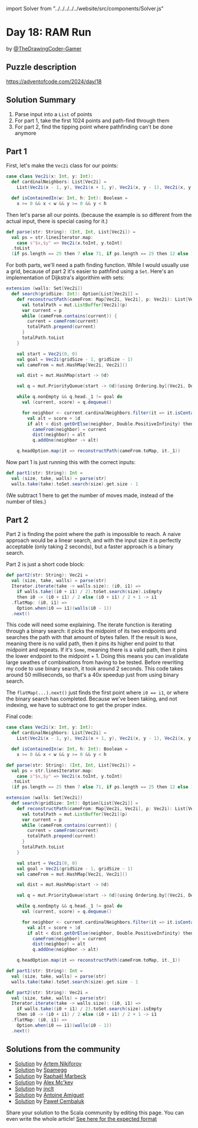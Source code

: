 import Solver from "../../../../../website/src/components/Solver.js"

# Day 18: RAM Run
by [@TheDrawingCoder-Gamer](https://github.com/TheDrawingCoder-Gamer)

## Puzzle description

https://adventofcode.com/2024/day/18

## Solution Summary

1. Parse input into a `List` of points
2. For part 1, take the first 1024 points and path-find through them
3. For part 2, find the tipping point where pathfinding can't be done anymore

## Part 1

First, let's make the `Vec2i` class for our points:

```scala
case class Vec2i(x: Int, y: Int):
  def cardinalNeighbors: List[Vec2i] =
    List(Vec2i(x - 1, y), Vec2i(x + 1, y), Vec2i(x, y - 1), Vec2i(x, y + 1))

  def isContainedIn(w: Int, h: Int): Boolean =
    x >= 0 && x < w && y >= 0 && y < h
```

Then let's parse all our points. (because the example is so different from the actual input, there is special casing for it.)

```scala
def parse(str: String): (Int, Int, List[Vec2i]) =
  val ps = str.linesIterator.map:
    case s"$x,$y" => Vec2i(x.toInt, y.toInt)
  .toList
  (if ps.length == 25 then 7 else 71, if ps.length == 25 then 12 else 1024, ps)
```

For both parts, we'll need a path finding function. While I would usually use a grid, because of part 2 it's easier to pathfind using a `Set`.
Here's an implementation of Dijkstra's algorithim with sets:

```scala
extension (walls: Set[Vec2i])
  def search(gridSize: Int): Option[List[Vec2i]] =
    def reconstructPath(cameFrom: Map[Vec2i, Vec2i], p: Vec2i): List[Vec2i] = {
      val totalPath = mut.ListBuffer[Vec2i](p)
      var current = p
      while (cameFrom.contains(current)) {
        current = cameFrom(current)
        totalPath.prepend(current)
      }
      totalPath.toList
    }

    val start = Vec2i(0, 0)
    val goal = Vec2i(gridSize - 1, gridSize - 1)
    val cameFrom = mut.HashMap[Vec2i, Vec2i]()

    val dist = mut.HashMap(start -> 0d)

    val q = mut.PriorityQueue(start -> 0d)(using Ordering.by[(Vec2i, Double), Double](_._2).reverse)

    while q.nonEmpty && q.head._1 != goal do
      val (current, score) = q.dequeue()

      for neighbor <- current.cardinalNeighbors.filter(it => it.isContainedIn(gridSize, gridSize) && !walls.contains(it)) do
        val alt = score + 1d
        if alt < dist.getOrElse(neighbor, Double.PositiveInfinity) then
          cameFrom(neighbor) = current
          dist(neighbor) = alt
          q.addOne(neighbor -> alt)

    q.headOption.map(it => reconstructPath(cameFrom.toMap, it._1))
```

Now part 1 is just running this with the correct inputs:
```scala
def part1(str: String): Int =
  val (size, take, walls) = parse(str)
  walls.take(take).toSet.search(size).get.size - 1
```

(We subtract 1 here to get the number of moves made, instead of the number of tiles.)

## Part 2

Part 2 is finding the point where the path is impossible to reach. A naive approach would be a linear search, and with the input size it is perfectly acceptable
(only taking 2 seconds), but a faster approach is a binary search.

Part 2 is just a short code block:
```scala
def part2(str: String): Vec2i =
  val (size, take, walls) = parse(str)
  Iterator.iterate(take -> walls.size): (i0, i1) =>
    if walls.take((i0 + i1) / 2).toSet.search(size).isEmpty 
    then i0 -> (i0 + i1) / 2 else (i0 + i1) / 2 + 1 -> i1
  .flatMap: (i0, i1) =>
    Option.when(i0 == i1)(walls(i0 - 1))
  .next()
```

This code will need some explaining. The iterate function is iterating through a binary search: it picks the midpoint of its two endpoints
and searches the path with that amount of bytes fallen. If the result is `None`, meaning there is no valid path, then it pins its higher end point
to that midpoint and repeats. If it's `Some`, meaning there is a valid path, then it pins the lower endpoint to the midpoint + 1. Doing this means you can
invalidate large swathes of combinations from having to be tested. Before rewriting my code to use binary search, it took around 2 seconds. This code takes
around 50 milliseconds, so that's a 40x speedup just from using binary search.

The `flatMap(...).next()` just finds the first point where `i0 == i1`, or where the binary search has completed. Because we've been taking, and not indexing, we have
to subtract one to get the proper index.

Final code:
```scala
case class Vec2i(x: Int, y: Int):
  def cardinalNeighbors: List[Vec2i] =
    List(Vec2i(x - 1, y), Vec2i(x + 1, y), Vec2i(x, y - 1), Vec2i(x, y + 1))

  def isContainedIn(w: Int, h: Int): Boolean =
    x >= 0 && x < w && y >= 0 && y < h

def parse(str: String): (Int, Int, List[Vec2i]) =
  val ps = str.linesIterator.map:
    case s"$x,$y" => Vec2i(x.toInt, y.toInt)
  .toList
  (if ps.length == 25 then 7 else 71, if ps.length == 25 then 12 else 1024, ps)

extension (walls: Set[Vec2i])
  def search(gridSize: Int): Option[List[Vec2i]] =
    def reconstructPath(cameFrom: Map[Vec2i, Vec2i], p: Vec2i): List[Vec2i] = {
      val totalPath = mut.ListBuffer[Vec2i](p)
      var current = p
      while (cameFrom.contains(current)) {
        current = cameFrom(current)
        totalPath.prepend(current)
      }
      totalPath.toList
    }

    val start = Vec2i(0, 0)
    val goal = Vec2i(gridSize - 1, gridSize - 1)
    val cameFrom = mut.HashMap[Vec2i, Vec2i]()

    val dist = mut.HashMap(start -> 0d)

    val q = mut.PriorityQueue(start -> 0d)(using Ordering.by[(Vec2i, Double), Double](_._2).reverse)

    while q.nonEmpty && q.head._1 != goal do
      val (current, score) = q.dequeue()

      for neighbor <- current.cardinalNeighbors.filter(it => it.isContainedIn(gridSize, gridSize) && !walls.contains(it)) do
        val alt = score + 1d
        if alt < dist.getOrElse(neighbor, Double.PositiveInfinity) then
          cameFrom(neighbor) = current
          dist(neighbor) = alt
          q.addOne(neighbor -> alt)

    q.headOption.map(it => reconstructPath(cameFrom.toMap, it._1))

def part1(str: String): Int =
  val (size, take, walls) = parse(str)
  walls.take(take).toSet.search(size).get.size - 1

def part2(str: String): Vec2i =
  val (size, take, walls) = parse(str)
  Iterator.iterate(take -> walls.size): (i0, i1) =>
    if walls.take((i0 + i1) / 2).toSet.search(size).isEmpty 
    then i0 -> (i0 + i1) / 2 else (i0 + i1) / 2 + 1 -> i1
  .flatMap: (i0, i1) =>
    Option.when(i0 == i1)(walls(i0 - 1))
  .next()
```



## Solutions from the community
- [Solution](https://github.com/nikiforo/aoc24/blob/main/src/main/scala/io/github/nikiforo/aoc24/D18T2.scala) by [Artem Nikiforov](https://github.com/nikiforo)
- [Solution](https://github.com/spamegg1/aoc/blob/master/2024/18/18.worksheet.sc#L125) by [Spamegg](https://github.com/spamegg1/)
- [Solution](https://github.com/rmarbeck/advent2024/blob/main/day18/src/main/scala/Solution.scala) by [Raphaël Marbeck](https://github.com/rmarbeck)
- [Solution](https://github.com/AlexMckey/AoC2024_Scala/blob/master/src/year2024/day18.scala) by [Alex Mc'key](https://github.com/AlexMckey)
- [Solution](https://github.com/jnclt/adventofcode2024/blob/main/day18/ram-run.sc) by [jnclt](https://github.com/jnclt)
- [Solution](https://github.com/aamiguet/advent-2024/blob/main/src/main/scala/ch/aamiguet/advent2024/Day18.scala) by [Antoine Amiguet](https://github.com/aamiguet)
- [Solution](https://github.com/AvaPL/Advent-of-Code-2024/tree/main/src/main/scala/day18) by [Paweł Cembaluk](https://github.com/AvaPL)

Share your solution to the Scala community by editing this page.
You can even write the whole article! [See here for the expected format](https://github.com/scalacenter/scala-advent-of-code/discussions/424)
